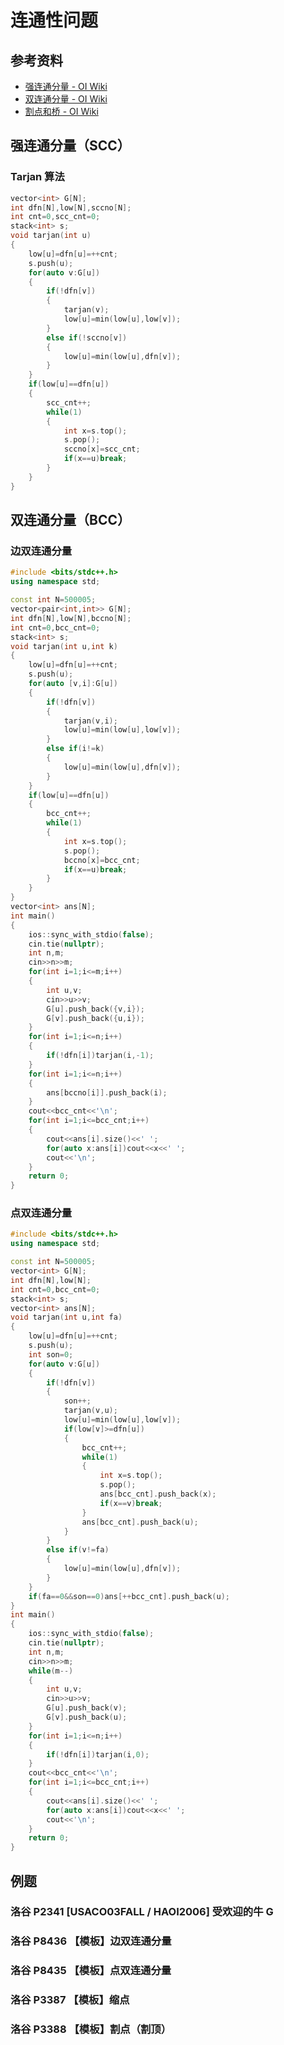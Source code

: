 # 连通性问题

## 参考资料

- [强连通分量 - OI Wiki](https://oi-wiki.org/graph/scc/)
- [双连通分量 - OI Wiki](https://oi-wiki.org/graph/bcc/)
- [割点和桥 - OI Wiki](https://oi-wiki.org/graph/cut/)

## 强连通分量（SCC）

### Tarjan 算法

```cpp
vector<int> G[N];
int dfn[N],low[N],sccno[N];
int cnt=0,scc_cnt=0;
stack<int> s;
void tarjan(int u)
{
    low[u]=dfn[u]=++cnt;
    s.push(u);
    for(auto v:G[u])
    {
        if(!dfn[v])
        {
            tarjan(v);
            low[u]=min(low[u],low[v]);
        }
        else if(!sccno[v])
        {
            low[u]=min(low[u],dfn[v]);
        }
    }
    if(low[u]==dfn[u])
    {
        scc_cnt++;
        while(1)
        {
            int x=s.top();
            s.pop();
            sccno[x]=scc_cnt;
            if(x==u)break;
        }
    }
}
```

## 双连通分量（BCC）

### 边双连通分量

```cpp
#include <bits/stdc++.h>
using namespace std;

const int N=500005;
vector<pair<int,int>> G[N];
int dfn[N],low[N],bccno[N];
int cnt=0,bcc_cnt=0;
stack<int> s;
void tarjan(int u,int k)
{
	low[u]=dfn[u]=++cnt;
	s.push(u);
	for(auto [v,i]:G[u])
	{
		if(!dfn[v])
		{
			tarjan(v,i);
			low[u]=min(low[u],low[v]);
		}
		else if(i!=k)
		{
			low[u]=min(low[u],dfn[v]);
		}
	}
	if(low[u]==dfn[u])
	{
		bcc_cnt++;
		while(1)
		{
			int x=s.top();
			s.pop();
			bccno[x]=bcc_cnt;
			if(x==u)break;
		}
	}
}
vector<int> ans[N];
int main()
{
	ios::sync_with_stdio(false);
	cin.tie(nullptr);
	int n,m;
	cin>>n>>m;
	for(int i=1;i<=m;i++)
	{
		int u,v;
		cin>>u>>v;
		G[u].push_back({v,i});
		G[v].push_back({u,i});
	}
	for(int i=1;i<=n;i++)
	{
		if(!dfn[i])tarjan(i,-1);
	}
	for(int i=1;i<=n;i++)
	{
		ans[bccno[i]].push_back(i);
	}
	cout<<bcc_cnt<<'\n';
	for(int i=1;i<=bcc_cnt;i++)
	{
		cout<<ans[i].size()<<' ';
		for(auto x:ans[i])cout<<x<<' ';
		cout<<'\n';
	}
	return 0;
}
```

### 点双连通分量

```cpp
#include <bits/stdc++.h>
using namespace std;

const int N=500005;
vector<int> G[N];
int dfn[N],low[N];
int cnt=0,bcc_cnt=0;
stack<int> s;
vector<int> ans[N];
void tarjan(int u,int fa)
{
	low[u]=dfn[u]=++cnt;
	s.push(u);
	int son=0;
	for(auto v:G[u])
	{
		if(!dfn[v])
		{
			son++;
			tarjan(v,u);
			low[u]=min(low[u],low[v]);
			if(low[v]>=dfn[u])
			{
				bcc_cnt++;
				while(1)
				{
					int x=s.top();
					s.pop();
					ans[bcc_cnt].push_back(x);
					if(x==v)break;
				}
				ans[bcc_cnt].push_back(u);
			}
		}
		else if(v!=fa)
		{
			low[u]=min(low[u],dfn[v]);
		}
	}
	if(fa==0&&son==0)ans[++bcc_cnt].push_back(u);
}
int main()
{
	ios::sync_with_stdio(false);
	cin.tie(nullptr);
	int n,m;
	cin>>n>>m;
	while(m--)
	{
		int u,v;
		cin>>u>>v;
		G[u].push_back(v);
		G[v].push_back(u);
	}
	for(int i=1;i<=n;i++)
	{
		if(!dfn[i])tarjan(i,0);
	}
	cout<<bcc_cnt<<'\n';
	for(int i=1;i<=bcc_cnt;i++)
	{
		cout<<ans[i].size()<<' ';
		for(auto x:ans[i])cout<<x<<' ';
		cout<<'\n';
	}
	return 0;
}
```

## 例题

### 洛谷 P2341 [USACO03FALL / HAOI2006] 受欢迎的牛 G

<Problem id="P2341" />

### 洛谷 P8436 【模板】边双连通分量

<Problem id="P8436" />

### 洛谷 P8435 【模板】点双连通分量

<Problem id="P8435" />

### 洛谷 P3387 【模板】缩点

<Problem id="P3387" />

### 洛谷 P3388 【模板】割点（割顶）

<Problem id="P3388" />
